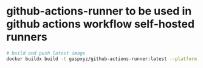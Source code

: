 # github-actions-runner to be used in github actions workflow self-hosted runners

```bash
# build and push latest image
docker buildx build -t gaspxyz/github-actions-runner:latest --platform linux/amd64,linux/arm64 --push .
```

